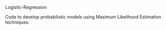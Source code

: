 Logistic-Regression

Code to develop probabilistic models using Maximum Likelihood Estimation techniques.
